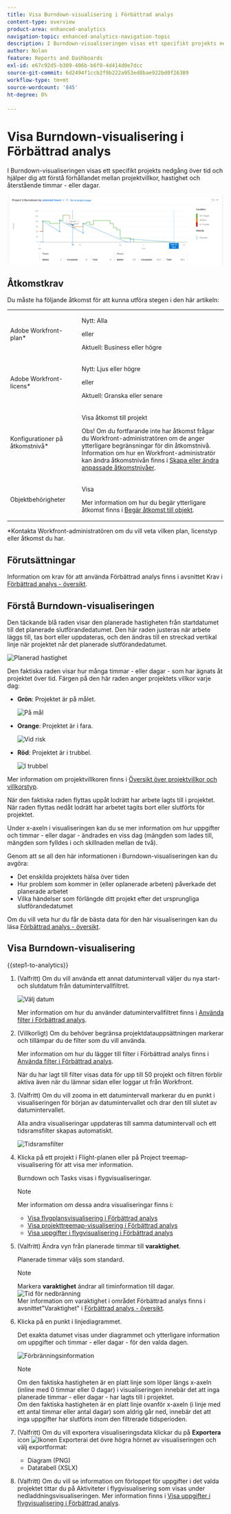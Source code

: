 ```yaml
---
title: Visa Burndown-visualisering i Förbättrad analys
content-type: overview
product-area: enhanced-analytics
navigation-topic: enhanced-analytics-navigation-topic
description: I Burndown-visualiseringen visas ett specifikt projekts nedgång över tid och hjälper dig att förstå förhållandet mellan projektvillkor, hastighet och återstående timmar - eller dagar.
author: Nolan
feature: Reports and Dashboards
exl-id: e67c92d5-b309-406b-b6f0-4d414d0e7dcc
source-git-commit: 6d2494f1ccb2f9b222a953ed8bae922bd0f26389
workflow-type: tm+mt
source-wordcount: '845'
ht-degree: 0%

---
```


# Visa Burndown-visualisering i Förbättrad analys

I Burndown-visualiseringen visas ett specifikt projekts nedgång över tid och hjälper dig att förstå förhållandet mellan projektvillkor, hastighet och återstående timmar - eller dagar.

![Exempel på utökad analys](assets/burndown120623.png)

## Åtkomstkrav

Du måste ha följande åtkomst för att kunna utföra stegen i den här artikeln:

<table style="table-layout:auto"> 
 <col> 
 <col> 
 <tbody> 
  <tr> 
   <td role="rowheader">Adobe Workfront-plan*</td> 
   <td>
      <p>Nytt: Alla</p>
      <p>eller</p>
      <p>Aktuell: Business eller högre</p></td>
  </tr> 
  <tr> 
   <td role="rowheader">Adobe Workfront-licens*</td> 
   <td>
      <p>Nytt: Ljus eller högre</p>
      <p>eller</p>
      <p>Aktuell: Granska eller senare</p>
   </td> 
  </tr> 
  <tr> 
   <td role="rowheader">Konfigurationer på åtkomstnivå*</td> 
   <td> <p>Visa åtkomst till projekt</p> <p>Obs! Om du fortfarande inte har åtkomst frågar du Workfront-administratören om de anger ytterligare begränsningar för din åtkomstnivå.<br>Information om hur en Workfront-administratör kan ändra åtkomstnivån finns i <a href="../administration-and-setup/add-users/configure-and-grant-access/create-modify-access-levels.md" class="MCXref xref">Skapa eller ändra anpassade åtkomstnivåer</a>.</p> </td> 
  </tr> 
  <tr> 
   <td role="rowheader">Objektbehörigheter</td> 
   <td> <p>Visa</p> <p>Mer information om hur du begär ytterligare åtkomst finns i <a href="../workfront-basics/grant-and-request-access-to-objects/request-access.md" class="MCXref xref">Begär åtkomst till objekt</a>.</p> </td> 
  </tr> 
 </tbody> 
</table>

&#42;Kontakta Workfront-administratören om du vill veta vilken plan, licenstyp eller åtkomst du har.

## Förutsättningar

Information om krav för att använda Förbättrad analys finns i avsnittet Krav i [Förbättrad analys - översikt](../enhanced-analytics/enhanced-analytics-overview.md#prerequisites).

## Förstå Burndown-visualiseringen

Den täckande blå raden visar den planerade hastigheten från startdatumet till det planerade slutförandedatumet. Den här raden justeras när arbete läggs till, tas bort eller uppdateras, och den ändras till en streckad vertikal linje när projektet når det planerade slutförandedatumet.

![Planerad hastighet](assets/burndown-planned-line.png)

Den faktiska raden visar hur många timmar - eller dagar - som har ägnats åt projektet över tid. Färgen på den här raden anger projektets villkor varje dag:

* **Grön**: Projektet är på målet.

  ![På mål](assets/burndown-green.png)

* **Orange**: Projektet är i fara.

  ![Vid risk](assets/burndown-orange.png)

* **Röd**: Projektet är i trubbel.

  ![I trubbel](assets/burndown-red.png)

Mer information om projektvillkoren finns i [Översikt över projektvillkor och villkorstyp](../manage-work/projects/manage-projects/project-condition-and-condition-type.md).

När den faktiska raden flyttas uppåt lodrätt har arbete lagts till i projektet. När raden flyttas nedåt lodrätt har arbetet tagits bort eller slutförts för projektet.

Under x-axeln i visualiseringen kan du se mer information om hur uppgifter och timmar - eller dagar - ändrades en viss dag (mängden som lades till, mängden som fylldes i och skillnaden mellan de två).

Genom att se all den här informationen i Burndown-visualiseringen kan du avgöra:

* Det enskilda projektets hälsa över tiden
* Hur problem som kommer in (eller oplanerade arbeten) påverkade det planerade arbetet
* Vilka händelser som förlängde ditt projekt efter det ursprungliga slutförandedatumet

Om du vill veta hur du får de bästa data för den här visualiseringen kan du läsa [Förbättrad analys - översikt](../enhanced-analytics/enhanced-analytics-overview.md).

## Visa Burndown-visualisering

{{step1-to-analytics}}

1. (Valfritt) Om du vill använda ett annat datumintervall väljer du nya start- och slutdatum från datumintervallfiltret.

   ![Välj datum](assets/filters-select-date-range-350x344.png)

   Mer information om hur du använder datumintervallfiltret finns i [Använda filter i Förbättrad analys](../enhanced-analytics/use-enhanced-analytics-filters.md).

1. (Villkorligt) Om du behöver begränsa projektdatauppsättningen markerar och tillämpar du de filter som du vill använda.

   Mer information om hur du lägger till filter i Förbättrad analys finns i [Använda filter i Förbättrad analys](../enhanced-analytics/use-enhanced-analytics-filters.md).

   När du har lagt till filter visas data för upp till 50 projekt och filtren förblir aktiva även när du lämnar sidan eller loggar ut från Workfront.

1. (Valfritt) Om du vill zooma in ett datumintervall markerar du en punkt i visualiseringen för början av datumintervallet och drar den till slutet av datumintervallet.

   Alla andra visualiseringar uppdateras till samma datumintervall och ett tidsramsfilter skapas automatiskt.

   ![Tidsramsfilter](assets/timeframe-filter-350x220.png)

1. Klicka på ett projekt i Flight-planen eller på Project treemap-visualisering för att visa mer information.

   Burndown och Tasks visas i flygvisualiseringar.

   >[!NOTE]
   >
   >Mer information om dessa andra visualiseringar finns i:
   >
   >   * [Visa flygplansvisualisering i Förbättrad analys](../enhanced-analytics/flight-plan-overview.md)
   >   * [Visa projekttreemap-visualisering i Förbättrad analys](../enhanced-analytics/project-treemap-overview.md)
   >   * [Visa uppgifter i flygvisualisering i Förbättrad analys](../enhanced-analytics/tasks-in-flight-overview.md)
   >

1. (Valfritt) Ändra vyn från planerade timmar till **varaktighet**.

   Planerade timmar väljs som standard.

   >[!NOTE]
   >
   >Markera **varaktighet** ändrar all timinformation till dagar.\
   >![Tid för nedbränning](assets/duration-burndown-350x112.png)\
   >Mer information om varaktighet i området Förbättrad analys finns i avsnittet&quot;Varaktighet&quot; i [Förbättrad analys - översikt](../enhanced-analytics/enhanced-analytics-overview.md#duration-view).

1. Klicka på en punkt i linjediagrammet.

   Det exakta datumet visas under diagrammet och ytterligare information om uppgifter och timmar - eller dagar - för den valda dagen.

   ![Förbränningsinformation](assets/burndown-task-and-hour-changes-350x121.png)

   >[!NOTE]
   >
   >Om den faktiska hastigheten är en platt linje som löper längs x-axeln (inline med 0 timmar eller 0 dagar) i visualiseringen innebär det att inga planerade timmar - eller dagar - har lagts till i projektet.\
   >Om den faktiska hastigheten är en platt linje ovanför x-axeln (i linje med ett antal timmar eller antal dagar) som aldrig går ned, innebär det att inga uppgifter har slutförts inom den filtrerade tidsperioden.

1. (Valfritt) Om du vill exportera visualiseringsdata klickar du på **Exportera** icon ![Ikonen Exportera](assets/export.png)i det övre högra hörnet av visualiseringen och välj exportformat:

   * Diagram (PNG)
   * Datatabell (XSLX)

1. (Valfritt) Om du vill se information om förloppet för uppgifter i det valda projektet tittar du på Aktiviteter i flygvisualisering som visas under nedladdningsvisualiseringen. Mer information finns i [Visa uppgifter i flygvisualisering i Förbättrad analys](/help/quicksilver/enhanced-analytics/tasks-in-flight-overview.md).
